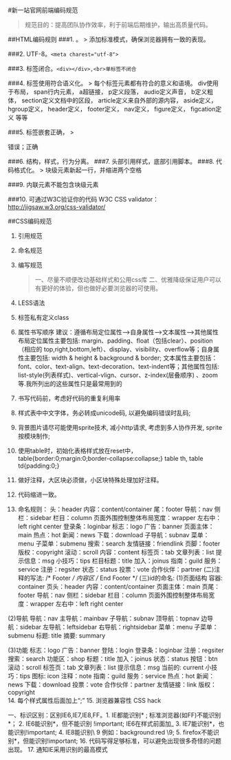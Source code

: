 #新一站官网前端编码规范

> 规范目的：提高团队协作效率，利于前端后期维护，输出高质量代码。

##HTML编码规则
###1. <!DOCTYPE html>。
      > 添加标准模式，确保浏览器拥有一致的表现。
      
###2. UTF-8。```<meta charest="utf-8">```

###3. 标签闭合。```<div></div>,<br>单标签不闭合```

###4. 标签使用符合语义化。
      > 每个标签元素都有符合的意义和语境。
        div使用于布局，
        span行内元素，
        a超链接，
        p定义段落，
        audio定义声音，
        b定义粗体，
        section定义文档中的区段，
        article定义来自外部的源内容，
        aside定义，
        hgroup定义，
        header定义，
        footer定义，
        nav定义，
        figure定义，
        figcation定义 等等 
        
        
###5. 标签嵌套正确，
      > <a><div></div></a>错误；<a><span></span></a>正确
      
###6. 结构，样式，行为分离。
###7. 头部引用样式，底部引用脚本。
###8. 代码格式化。
      > 块级元素新起一行，并缩进两个空格
      
###9. 内联元素不能包含块级元素

###10. 可通过W3C验证你的代码
       W3C CSS validator：http://jigsaw.w3.org/css-validator/


##CSS编码规范
1. 引用规范
2. 命名规范
3. 编写规范
   > 一、尽量不顺便改动基础样式和公用css库
   > 二、优雅降级保证用户可以有更好的体验，但也做好必要浏览器的可使用。

5. LESS语法
6. 标签私有定义class
7. 属性书写顺序 
建议：遵循布局定位属性–>自身属性–>文本属性–>其他属性
布局定位属性主要包括: margin、padding、float（包括clear）、position（相应的 top,right,bottom,left）、display、visibility、overflow等；自身属性主要包括: width & height & background & border; 文本属性主要包括：font、color、text-align、text-decoration、text-indent等；其他属性包括: list-style(列表样式)、vertical-vlign、cursor、z-index(层叠顺序) 、zoom等.我所列出的这些属性只是最常用到的
8. 书写代码前，考虑好代码的重复利用率
9. 样式表中中文字体，务必转成unicode码, 以避免编码错误时乱码;
10. 背景图片请尽可能使用sprite技术, 减小http请求, 考虑到多人协作开发, sprite按模块制作;
11. 使用table时，初始化表格样式放在reset中，table{border:0;margin:0;border-collapse:collapse;} table th, table td{padding:0;}
12. 做好注释，大区块必须做，小区块特殊处理加好注释。
13. 代码缩进一致。
14. 命名规则：
头：header
内容：content/container
尾：footer
导航：nav
侧栏：sidebar
栏目：column
页面外围控制整体布局宽度：wrapper
左右中：left right center
登录条：loginbar
标志：logo
广告：banner
页面主体：main
热点：hot
新闻：news
下载：download
子导航：subnav
菜单：menu
子菜单：submenu
搜索：search
友情链接：friendlink
页脚：footer
版权：copyright
滚动：scroll
内容：content
标签页：tab
文章列表：list
提示信息：msg
小技巧：tips
栏目标题：title
加入：joinus
指南：guild
服务：service
注册：regsiter
状态：status
投票：vote
合作伙伴：partner
(二)注释的写法:
/* Footer */
内容区
/* End Footer */
(三)id的命名:
(1)页面结构
容器: container
页头：header
内容：content/container
页面主体：main
页尾：footer
导航：nav
侧栏：sidebar
栏目：column
页面外围控制整体布局宽度：wrapper
左右中：left right center

(2)导航
导航：nav
主导航：mainbav
子导航：subnav
顶导航：topnav
边导航：sidebar
左导航：leftsidebar
右导航：rightsidebar
菜单：menu
子菜单：submenu
标题: title
摘要: summary

(3)功能
标志：logo
广告：banner
登陆：login
登录条：loginbar
注册：regsiter
搜索：search
功能区：shop
标题：title
加入：joinus
状态：status
按钮：btn
滚动：scroll
标签页：tab
文章列表：list
提示信息：msg
当前的: current
小技巧：tips
图标: icon
注释：note
指南：guild
服务：service
热点：hot
新闻：news
下载：download
投票：vote
合作伙伴：partner
友情链接：link
版权：copyright\
14. 每个样式属性后面加上“;”
15. 浏览器兼容性 CSS hack

一、标识区别：区别IE6,IE7,IE8,FF。1. IE都能识别* ; 标准浏览器(如FF)不能识别*；
2. IE6能识别*，但不能识别 !important; IE6在样式前面加_
3. IE7能识别*，也能识别!important;
4. IE8能识别\ 9 例如：background:red \9;
5. firefox不能识别*，但能识别!important;
16. 代码写得足够标准，可以避免出现很多奇怪的问题出现。
17. 通知IE采用识别的最高模式

<meta http-equiv="X-UA-Compatible" content="IE=Edge">
